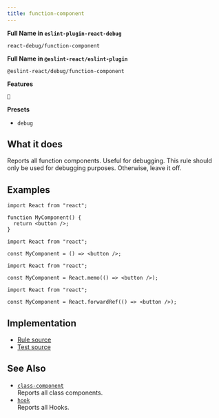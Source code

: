 ```yaml
---
title: function-component
---
```


**Full Name in `eslint-plugin-react-debug`**

```plain copy
react-debug/function-component
```

**Full Name in `@eslint-react/eslint-plugin`**

```plain copy
@eslint-react/debug/function-component
```

**Features**

`🐞`

**Presets**

- `debug`

## What it does

Reports all function components. Useful for debugging. This rule should only be used for debugging purposes. Otherwise, leave it off.

## Examples

```tsx
import React from "react";

function MyComponent() {
  return <button />;
}
```

```tsx
import React from "react";

const MyComponent = () => <button />;
```

```tsx
import React from "react";

const MyComponent = React.memo(() => <button />);
```

```tsx
import React from "react";

const MyComponent = React.forwardRef(() => <button />);
```

## Implementation

- [Rule source](https://github.com/Rel1cx/eslint-react/tree/main/packages/plugins/eslint-plugin-react-debug/src/rules/function-component.ts)
- [Test source](https://github.com/Rel1cx/eslint-react/tree/main/packages/plugins/eslint-plugin-react-debug/src/rules/function-component.spec.ts)

## See Also

- [`class-component`](./debug-class-component)\
  Reports all class components.
- [`hook`](./debug-hook)\
  Reports all Hooks.

